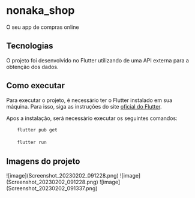 # nonaka_shop

O seu app de compras online

## Tecnologias

O projeto foi desenvolvido no Flutter utilizando de uma API externa para a obtenção dos dados.

## Como executar

Para executar o projeto, é necessário ter o Flutter instalado em sua máquina. Para isso, siga as
instruções do site [oficial do Flutter](https://docs.flutter.dev/get-started/install).

Apos a instalação, será necessário executar os seguintes comandos:
```bash
    flutter pub get
    
    flutter run
```

## Imagens do projeto
<div style="justify-content: space-between d-flex">
![image](Screenshot_20230202_091228.png)
![image](Screenshot_20230202_091228.png)
![image](Screenshot_20230202_091337.png)
</div>



